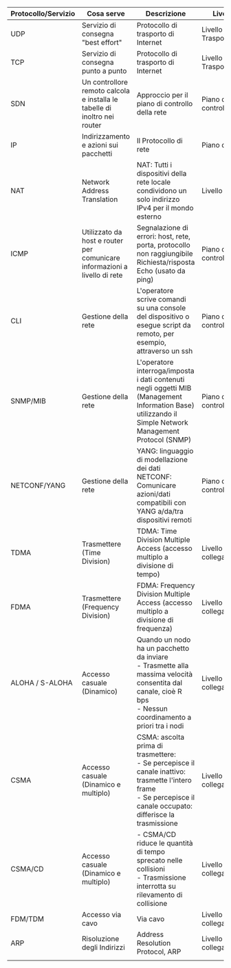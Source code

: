 
| Protocollo/Servizio | Cosa serve                                                                | Descrizione                                                                                                                                                           | Livello                 |
| ------------------- | ------------------------------------------------------------------------- | --------------------------------------------------------------------------------------------------------------------------------------------------------------------- | ----------------------- |
| UDP                 | Servizio di consegna "best effort"                                        | Protocollo di trasporto di Internet                                                                                                                                   | Livello di Trasporto    |
| TCP                 | Servizio di consegna punto a punto                                        | Protocollo di trasporto di Internet                                                                                                                                   | Livello di Trasporto    |
| SDN                 | Un controllore remoto calcola e installa le tabelle di inoltro nei router | Approccio per il piano di controllo della rete                                                                                                                        | Piano di controllo      |
| IP                  | Indirizzamento e azioni sui pacchetti                                     | Il Protocollo di rete                                                                                                                                                 | Piano di rete           |
| NAT                 | Network Address Translation                                               | NAT: Tutti i dispositivi della rete locale condividono un solo indirizzo IPv4 per il mondo esterno                                                                    | Livello di rete         |
| ICMP                | Utilizzato da host e router per comunicare informazioni a livello di rete | Segnalazione di errori: host, rete, porta, protocollo non raggiungibile<br>Richiesta/risposta Echo (usato da ping)                                                    | Piano di controllo      |
| CLI                 | Gestione della rete                                                       | L'operatore scrive comandi su una console del dispositivo o esegue script da remoto, per esempio, attraverso un ssh                                                   | Piano di controllo      |
| SNMP/MIB            | Gestione della rete                                                       | L'operatore interroga/imposta i dati contenuti negli oggetti MIB (Management Information Base) utilizzando il Simple Network Management Protocol (SNMP)<br>           | Piano di controllo      |
| NETCONF/YANG        | Gestione della rete                                                       | YANG: linguaggio di modellazione dei dati<br>NETCONF: Comunicare azioni/dati compatibili con YANG a/da/tra dispositivi remoti                                         | Piano di controllo      |
| TDMA                | Trasmettere (Time Division)                                               | TDMA: Time Division Multiple Access (accesso multiplo a divisione di tempo)                                                                                           | Livello di collegamento |
| FDMA                | Trasmettere (Frequency Division)                                          | FDMA: Frequency Division Multiple Access (accesso multiplo a divisione di frequenza)                                                                                  | Livello di collegamento |
| ALOHA / S-ALOHA     | Accesso casuale (Dinamico)                                                | Quando un nodo ha un pacchetto da inviare<br>- Trasmette alla massima velocità consentita dal canale, cioè R bps<br>- Nessun coordinamento a priori tra i nodi        | Livello di collegamento |
| CSMA                | Accesso casuale (Dinamico e multiplo)                                     | CSMA: ascolta prima di trasmettere:<br>- Se percepisce il canale inattivo: trasmette l'intero frame<br>- Se percepisce il canale occupato: differisce la trasmissione | Livello di collegamento |
| CSMA/CD             | Accesso casuale (Dinamico e multiplo)                                     | - CSMA/CD riduce le quantità di tempo sprecato nelle collisioni<br>- Trasmissione interrotta su rilevamento di collisione                                             | Livello di collegamento |
| FDM/TDM             | Accesso via cavo                                                          | Via cavo                                                                                                                                                              | Livello di collegamento |
| ARP                 | Risoluzione degli Indirizzi                                               | Address Resolution Protocol, ARP                                                                                                                                      | Livello di collegamento |
|                     |                                                                           |                                                                                                                                                                       |                         |
